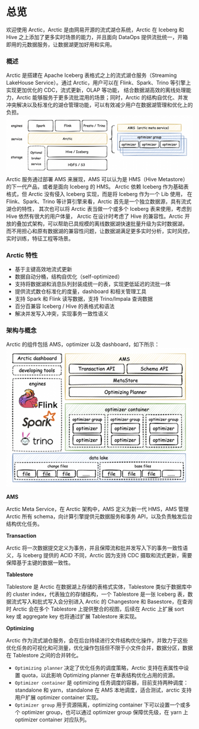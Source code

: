 # 总览
欢迎使用 Arctic，Arctic 是由网易开源的流式湖仓系统，Arctic 在 Iceberg 和 Hive 之上添加了更多实时场景的能力，并且面向 DataOps 提供流批统一，开箱即用的元数据服务，让数据湖更加好用和实用。

### 概述

Arctic 是搭建在 Apache Iceberg 表格式之上的流式湖仓服务（Streaming LakeHouse Service）。通过 Arctic，用户可以在 Flink、Spark、Trino 等引擎上实现更加优化的 CDC，流式更新，OLAP 等功能，
结合数据湖高效的离线处理能力，Arctic 能够服务于更多流批混用的场景；同时，Arctic 的结构自优化、并发冲突解决以及标准化的湖仓管理功能，可以有效减少用户在数据湖管理和优化上的负担。
![Introduce](images/arctic_introduce.png)
Arctic 服务通过部署 AMS 来展现，AMS 可以认为是 HMS（Hive Metastore）的下一代产品，或者是面向 Iceberg 的 HMS。
Arctic 依赖 Iceberg 作为基础表格式，但 Arctic 没有侵入 Iceberg 实现，而是将 Iceberg 作为一个 Lib 使用，
在 Flink、Spark、Trino 等计算引擎来看，Arctic 首先是一个独立数据源，具有流式湖仓的特性，
其次也可以将 Arctic 表当做一个或多个 Iceberg 表来使用，考虑到 Hive 依然有很大的用户体量，
Arctic 在设计时考虑了 Hive 的兼容性。Arctic 开放的叠加式架构，可以帮助已具规模的离线数据湖快速批量升级为实时数据湖，
而不用担心和原有数据湖的兼容性问题，让数据湖满足更多实时分析，实时风控，实时训练，特征工程等场景。

### Arctic 特性

* 基于主键高效地流式更新
* 数据自动分桶，结构自优化（self-optimized）
* 支持将数据湖和消息队列封装成统一的表，实现更低延迟的流批一体
* 提供流式数仓标准化的度量，dashboard 和相关管理工具
* 支持 Spark 和 Flink 读写数据，支持 Trino/Impala 查询数据
* 百分百兼容 Iceberg / Hive 的表格式和语法
* 解决并发写入冲突，实现事务一致性语义


### 架构与概念
Arctic 的组件包括 AMS，optimizer 以及 dashboard，如下所示：
![Architecture](images/arctic_architecture.png)

**AMS**

Arctic Meta Service，在 Arctic 架构中，AMS 定义为新一代 HMS，AMS 管理 Arctic 所有 schema，向计算引擎提供元数据服务和事务 API，以及负责触发后台结构优化任务。

**Transaction**

Arctic 将一次数据提交定义为事务，并且保障流和批并发写入下的事务一致性语义，与 Iceberg 提供的 ACID 不同，Arctic 因为支持 CDC 摄取和流式更新，需要保障基于主键的数据一致性。

**Tablestore**

Tablestore 是 Arctic 在数据湖上存储的表格式实体，Tablestore 类似于数据库中的 cluster index，代表独立的存储结构，一个 Tablestore 是一张 Iceberg 表，数据流式写入和批式写入会分别进入 Arctic 的 Changestore 和 Basestore，在查询时 Arctic 会在多个 Tablestore 上提供整合的视图，后续在 Arctic 上扩展 sort key 或 aggregate key 也将通过扩展 Tablestore 来实现。

**Optimizing**

Arctic 作为流式湖仓服务，会在后台持续进行文件结构优化操作，并致力于这些优化任务的可视化和可测量，优化操作包括但不限于小文件合并，数据分区，数据在 Tablestore 之间的合并转化。

- `Optimizing planner` 决定了优化任务的调度策略，Arctic 支持在表属性中设置 quota，以此影响 Optimizing planner 在单表结构优化占用的资源。
- `Optimizer container` 是 optimizing 任务调度的容器，目前支持两种调度：standalone 和 yarn，standalone 在 AMS 本地调度，适合测试，arctic 支持用户扩展 optimizer container 实现。
- `Optimizer group` 用于资源隔离，optimizing container 下可以设置一个或多个 optimizer group，也可以通过 optimizer group 保障优先级，在 yarn 上 optimizer container 对应队列。
